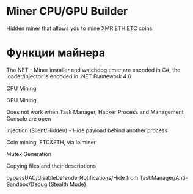 # Miner CPU/GPU Builder
 Hidden miner that allows you to mine XMR ETH ETC coins
 
# Функции майнера

The NET - Miner installer and watchdog timer are encoded in C#, the loader/injector is encoded in .NET Framework 4.6

CPU Mining

GPU Mining

Does not work when Task Manager, Hacker Process and Management Console are open

Injection (Silent/Hidden) - Hide payload behind another process

Coin mining, ETC&ETH, via lolminer

Mutex Generation

Copying files and their descriptions

bypassUAC/disableDefenderNotifications/Hide from TaskManager/Anti-Sandbox/Debug (Stealth Mode)


